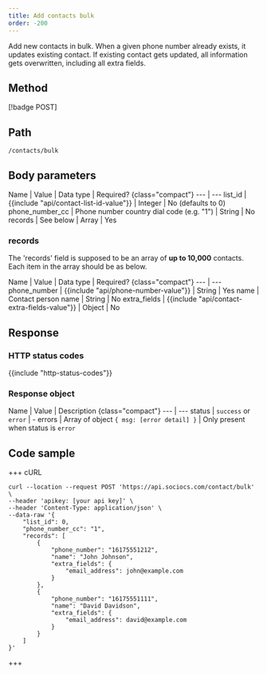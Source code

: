 ```yaml
---
title: Add contacts bulk
order: -200
---
```


Add new contacts in bulk. When a given phone number already exists, it updates existing contact. If existing contact gets updated, all information gets overwritten, including all extra fields.

## Method

[!badge POST]

## Path

`/contacts/bulk`

## Body parameters

Name | Value | Data type | Required? {class="compact"}
--- | ---
list_id | {{include "api/contact-list-id-value"}} | Integer | No (defaults to 0)
phone_number_cc | Phone number country dial code (e.g. "1") | String | No
records | See below | Array | Yes

### records

The 'records' field is supposed to be an array of **up to 10,000** contacts. Each item in the array should be as below.

Name | Value | Data type | Required? {class="compact"}
--- | ---
phone_number | {{include "api/phone-number-value"}} | String | Yes
name | Contact person name | String | No
extra_fields | {{include "api/contact-extra-fields-value"}} | Object | No

## Response

### HTTP status codes

{{include "http-status-codes"}}

### Response object

Name | Value | Description {class="compact"}
--- | ---
status | `success` or `error` | -
errors | Array of object `{ msg: [error detail] }` | Only present when status is `error`

## Code sample

+++ cURL

```shell
curl --location --request POST 'https://api.sociocs.com/contact/bulk' \
--header 'apikey: [your api key]' \
--header 'Content-Type: application/json' \
--data-raw '{
    "list_id": 0,
    "phone_number_cc": "1",
    "records": [
        {
            "phone_number": "16175551212",
            "name": "John Johnson",
            "extra_fields": {
                "email_address": john@example.com
            }
        },
        {
            "phone_number": "16175551111",
            "name": "David Davidson",
            "extra_fields": {
                "email_address": david@example.com
            }
        }
    ]
}'
```

+++
